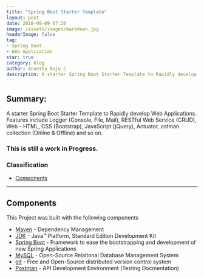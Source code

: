 ```yaml
---
title: "Spring Boot Starter Template"
layout: post
date: 2018-08-09 07:30
image: /assets/images/markdown.jpg
headerImage: false
tag:
- Spring Boot
- Web Application
star: true
category: blog
author: Anantha Raju C
description: A starter Spring Boot Starter Template to Rapidly develop Web Applications
---
```


## Summary:

A starter Spring Boot Starter Template to Rapidly develop Web Applications. Features include Logger (Console, File, Mail), RESTful Web Service (CRUD), Web - HTML, CSS (Bootstrap), JavaScript (jQuery), Actuator, ostman collection (Online & Offline) and so on.

### This is still a work in Progress.

### Classification
- [Components](#components)

---

## Components

This Project was built with the following components

* [Maven](https://maven.apache.org/) - Dependency Management
* [JDK](http://www.oracle.com/technetwork/java/javase/downloads/jdk8-downloads-2133151.html) - Java™ Platform, Standard Edition Development Kit 
* [Spring Boot](https://spring.io/projects/spring-boot) - Framework to ease the bootstrapping and development of new Spring Applications
* [MySQL](https://www.mysql.com/) - Open-Source Relational Database Management System
* [git](https://git-scm.com/) - Free and Open-Source distributed version control system 
* [Postman](https://www.getpostman.com/) - API Development Environment (Testing Docmentation)

